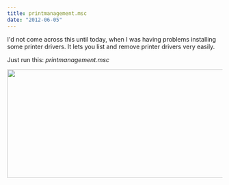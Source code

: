 ```yaml
---
title: printmanagement.msc
date: "2012-06-05"
---
```

I'd not come across this until today, when I was having problems installing some printer drivers. It lets you list and remove printer drivers very easily.

Just run this: _printmanagement.msc_

[<img class="alignnone size-large wp-image-86" title="printmanagement.msc" src="https://www.tjrobinson.net/wp-content/uploads/2012/06/printmanagement-1024x447.png" alt="" width="584" height="254" srcset="https://www.tjrobinson.net/wp-content/uploads/2012/06/printmanagement-1024x447.png 1024w, https://www.tjrobinson.net/wp-content/uploads/2012/06/printmanagement-300x131.png 300w, https://www.tjrobinson.net/wp-content/uploads/2012/06/printmanagement-500x218.png 500w, https://www.tjrobinson.net/wp-content/uploads/2012/06/printmanagement.png 1064w" sizes="(max-width: 584px) 100vw, 584px" />](https://www.tjrobinson.net/wp-content/uploads/2012/06/printmanagement.png)